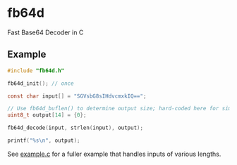 # fb64d
Fast Base64 Decoder in C

## Example

```c
#include "fb64d.h"

fb64d_init(); // once

const char input[] = "SGVsbG8sIHdvcmxkIQ==";

// Use fb64d_buflen() to determine output size; hard-coded here for simplicity.
uint8_t output[14] = {0};

fb64d_decode(input, strlen(input), output);

printf("%s\n", output);
```

See [example.c](example.c) for a fuller example that handles inputs of various lengths.
